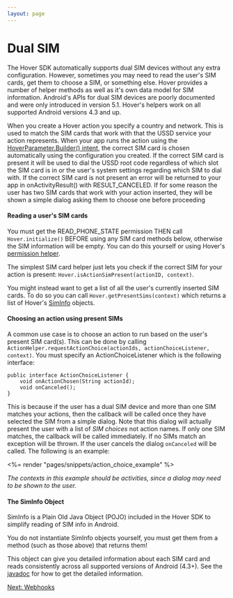 ```yaml
---
layout: page
---
```


# Dual SIM

The Hover SDK automatically supports dual SIM devices without any extra configuration. However, sometimes you may need to read the user's SIM cards, get them to choose a SIM, or something else. Hover provides a number of helper methods as well as it's own data model for SIM information. Android's APIs for dual SIM devices are poorly documented and were only introduced in version 5.1. Hover's helpers work on all supported Android versions 4.3 and up.

When you create a Hover action you specify a country and network. This is used to match the SIM cards that work with that the USSD service your action represents. When your app runs the action using the [HoverParameter.Builder() intent](/docs/ussd), the correct SIM card is chosen automatically using the configuration you created. If the correct SIM card is present it will be used to dial the USSD root code regardless of which slot the SIM card is in or the user's system settings regarding which SIM to dial with. If the correct SIM card is not present an error will be returned to your app in onActivityResult() with RESULT\_CANCELED. If for some reason the user has two SIM cards that work with your action inserted, they will be shown a simple dialog asking them to choose one before proceeding

#### Reading a user's SIM cards

You must get the READ\_PHONE\_STATE permission THEN call `Hover.initialize()` BEFORE using any SIM card methods below, otherwise the SIM information will be empty. You can do this yourself or using Hover's [permission helper](/docs/permissions).

The simplest SIM card helper just lets you check if the correct SIM for your action is present: `Hover.isActionSimPresent(actionID, context)`.

You might instead want to get a list of all the user's currently inserted SIM cards. To do so you can call `Hover.getPresentSims(context)` which returns a list of Hover's [SimInfo](#sim-info-object) objects.

#### Choosing an action using present SIMs

A common use case is to choose an action to run based on the user's present SIM card(s). This can be done by calling `ActionHelper.requestActionChoice(actionIds, actionChoiceListener, context)`. You must specify an ActionChoiceListener which is the following interface:

    public interface ActionChoiceListener {
    	void onActionChosen(String actionId);
    	void onCanceled();
    }

This is because if the user has a dual SIM device and more than one SIM matches your actions, then the callback will be called once they have selected the SIM from a simple dialog. Note that this dialog will actually present the user with a list of _SIM choices_ not action names. If only one SIM matches, the callback will be called immediately. If no SIMs match an exception will be thrown. If the user cancels the dialog `onCanceled` will be called. The following is an example:

<%= render "pages/snippets/action\_choice\_example" %>

_The contexts in this example should be activities, since a dialog may need to be shown to the user._

#### The SimInfo Object

SimInfo is a Plain Old Java Object (POJO) included in the Hover SDK to simplify reading of SIM info in Android.

You do not instantiate SimInfo objects yourself, you must get them from a method (such as those above) that returns them!

This object can give you detailed information about each SIM card and reads consistently across all supported versions of Android (4.3+). See the [javadoc](#) for how to get the detailed information.

[Next: Webhooks](/docs/webhooks)